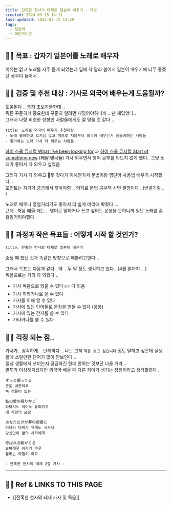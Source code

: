 ```yaml
---
title: 잔혹한 천사의 테제로 일본어 배우기 - 개요
created: 2024-03-15 14:11
last-updated: 2024-03-15 14:29
tags:
  - 일본어
  - 에반게리온
---
```


## 👯‍♂️ 목표 : 갑자기 일본어를 노래로 배우자

이유는 없고 노래를 자주 듣게 되었는데 입에 착 달라 붙어서 일본어 배우기에 너무 좋겠단 생각이 들어서 .. 

## 👯‍♂️ 검증 및 추천 대상 : 가사로 외국어 배우는게 도움될까?

도움된다 .. 특히 초보자들한테 ..  
뭐든 꾸준히가 중요한데 꾸준히 할려면 재밌어야하니까 .. 난 재밌었다..  
그래서 나랑 비슷한 성향인 사람들에게도 잘 맞을 것 같다 .. 

```ad-important
title: 노래로 외국어 배우기 추천대상
- 노래 좋아하고 호기심 많고 책으로 처음부터 외국어 배우는거 힘들어하는 사람들
- 좋아하는 노래 가사 다 외우는 사람들
```

 [하이 스쿨 뮤지컬 What I've been looking for](https://www.youtube.com/watch?v=S-wSCKaHJ6Y) 과 [하이 스쿨 뮤지컬 Start of something new](https://www.youtube.com/watch?v=zBG-sEGlULs)  (~~레알 명곡들~~) 가사 외우면서 영어 공부를 의도치 않게 했다.. 그냥 노래가 좋아서 다 외우고 싶었음 


그러다 가사 다 외우고 뜻 찾다가 이해안가서 문법이랑  영단어  사용법 배우기 시작했다. ..  
포인트는 자기가 궁금해서 찾아야함 ..  억지로 문법 공부책 사면 필망이다 ..(반골기질 .. )

노래로 배우니 흥얼거리기도 좋아서 더 쉽게 머리에 박혔다 ...  
근데 ..처음 배울 때는... 영어로 말하거나 쓰고 싶어도  응용을 못하니까 일단  노래를 좀 흥얼거려야했다

## 👯‍♂️ 과정과 작은 목표들 : 어떻게 시작 할 것인가?


```ad-important
title: 잔혹한 천사의 테제로 일본어 배우기
```

중딩 때 했던 것과 똑같은 방향으로 해볼려고한다 .. 

그래서 목표는 다음과 같다.. 약 .. 두 달 정도 생각하고 있다.. (4월 말까지 .. )  
독음으로는 거의 다 외웠다 .. 

- 가사 독음으로 외울 수 있다 👉 다 외움 
- 가사 히라가나로 쓸 수 있다
- 가사를 이해 할 수 있다
- 가사에 있는 단어들로 문장을 만들 수 있다 (응용)
- 가사에 있는 간지를 쓸 수 있다
- 가타카나를 쓸 수 있다 

## 👯‍♂️ 걱정 되는 점..


가사가.. 심각하게 ..  난해하다  ..  나는 그저 `책을 보고 싶습니다` 정도 말하고 싶은데 실생활에 쓰일만한 단어가 많이 안보인다 ..  
일상 생활에서 쓰이는지 궁금하긴 한데 안하는 것보단 나을 거라 ..  
말투가 이상해지겠다만 외국어 배울 때 다른 자아가 생기는 장점이라고 생각할련다 ..

```
ずっと眠ってる  
즛토 네뭇테루  
쭉 잠들어 있는  
  
私の愛の揺りかご  
와타시노 아이노 유리카고  
내 사랑의 요람  
  
あなただけが夢の使者に  
아나타 다케가 유메노 시샤니  
당신만이 꿈의 사자에게  
  
呼ばれる朝がくる  
요바레루 아사가 쿠루  
불리는 아침이 와요

- 잔혹한 천사의 테제 2절 가사 -
```


--- 

## 👯‍♂️ Ref & LINKS TO THIS PAGE

-  [[잔혹한 천사의 테제 가사 및 독음]]